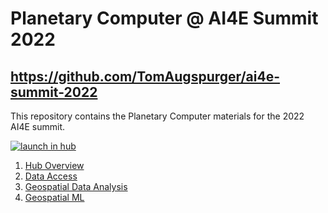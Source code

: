 # Planetary Computer @ AI4E Summit 2022

## https://github.com/TomAugspurger/ai4e-summit-2022

This repository contains the Planetary Computer materials for the 2022 AI4E summit.

[![launch in hub](https://img.shields.io/badge/Launch-In%20Hub-blue)](http://pccompute.westeurope.cloudapp.azure.com/compute/hub/user-redirect/git-pull?repo=https%3A%2F%2Fgithub.com%2FTomAugspurger%2Fai4e-summit-2022&urlpath=lab%2Fworkspaces%2Fsummit%2Ftree%2Fai4e-summit-2022%2FREADME.md&branch=main)

1. [Hub Overview](01-hub.ipynb)
2. [Data Access](02-data.ipynb)
3. [Geospatial Data Analysis](03-geospatial.ipynb)
4. [Geospatial ML](mosaiks.ipynb)
